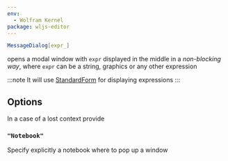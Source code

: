 ```yaml
---
env:
  - Wolfram Kernel
package: wljs-editor
---
```

```mathematica
MessageDialog[expr_]
```

opens a modal window with `expr` displayed in the middle in a *non-blocking way*, where `expr` can be a string, graphics or any other expression

:::note
It will use [StandardForm](frontend/Reference/Decorations/StandardForm.md) for displaying expressions
:::

## Options
In a case of a lost context provide 

### `"Notebook"`
Specify explicitly a notebook where to pop up a window

